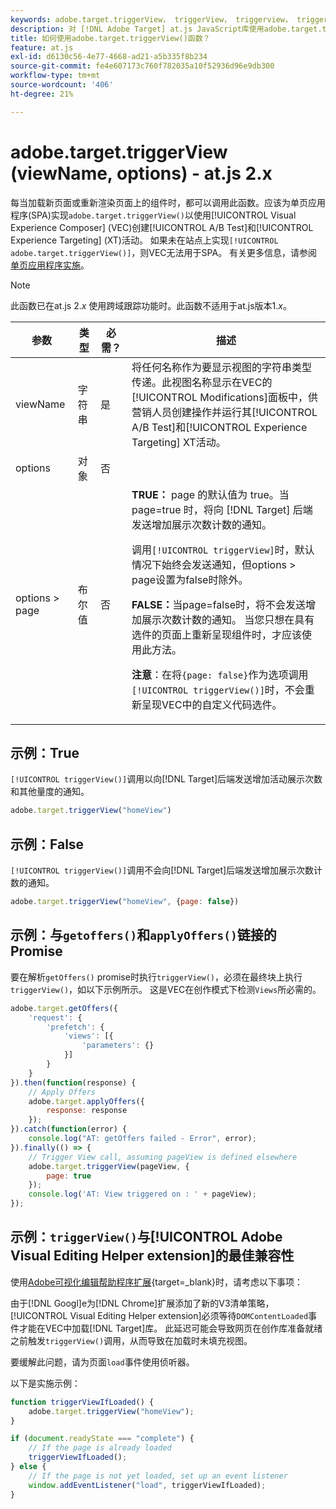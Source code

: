 ```yaml
---
keywords: adobe.target.triggerView， triggerView， triggerview， trigger view， at.js，函数，函数， viewName， viewname，视图名称， adobe.target.triggerView1
description: 对 [!DNL Adobe Target] at.js JavaScript库使用adobe.target.triggerView()函数，以便在单页应用程序(SPA)中使用。 (at.js 2.x)
title: 如何使用adobe.target.triggerView()函数？
feature: at.js
exl-id: d6130c56-4e77-4668-ad21-a5b335f8b234
source-git-commit: fe4e607173c760f782035a10f52936d96e9db300
workflow-type: tm+mt
source-wordcount: '406'
ht-degree: 21%

---
```


# adobe.target.triggerView (viewName, options) - at.js 2.x

每当加载新页面或重新渲染页面上的组件时，都可以调用此函数。应该为单页应用程序(SPA)实现`adobe.target.triggerView()`以使用[!UICONTROL Visual Experience Composer] (VEC)创建[!UICONTROL A/B Test]和[!UICONTROL Experience Targeting] (XT)活动。 如果未在站点上实现`[!UICONTROL adobe.target.triggerView()]`，则VEC无法用于SPA。 有关更多信息，请参阅[单页应用程序实施](/help/dev/implement/client-side/atjs/how-to-deployatjs/target-atjs-single-page-application.md)。

>[!NOTE]
>
>此函数已在at.js 2.*x* 使用跨域跟踪功能时。此函数不适用于at.js版本1.*x*。

| 参数 | 类型 | 必需？ | 描述 |
| --- | --- | --- | --- |
| viewName | 字符串 | 是 | 将任何名称作为要显示视图的字符串类型传递。此视图名称显示在VEC的[!UICONTROL Modifications]面板中，供营销人员创建操作并运行其[!UICONTROL A/B Test]和[!UICONTROL Experience Targeting] XT活动。 |
| options | 对象 | 否 |  |
| options > page | 布尔值 | 否 | **TRUE：** page 的默认值为 true。当 page=true 时，将向 [!DNL Target] 后端发送增加展示次数计数的通知。<P>调用`[!UICONTROL triggerView]`时，默认情况下始终会发送通知，但options > page设置为false时除外。<P>**FALSE：**&#x200B;当page=false时，将不会发送增加展示次数计数的通知。 当您只想在具有选件的页面上重新呈现组件时，才应该使用此方法。<P>**注意**：在将`{page: false}`作为选项调用`[!UICONTROL triggerView()]`时，不会重新呈现VEC中的自定义代码选件。 |

## 示例：True

`[!UICONTROL triggerView()]`调用以向[!DNL Target]后端发送增加活动展示次数和其他量度的通知。

```javascript {line-numbers="true"}
adobe.target.triggerView("homeView")
```

## 示例：False

`[!UICONTROL triggerView()]`调用不会向[!DNL Target]后端发送增加展示次数计数的通知。

```javascript {line-numbers="true"}
adobe.target.triggerView("homeView", {page: false})
```

## 示例：与`getoffers()`和`applyOffers()`链接的Promise

要在解析`getOffers()` promise时执行`triggerView()`，必须在最终块上执行`triggerView()`，如以下示例所示。 这是VEC在创作模式下检测`Views`所必需的。

```javascript {line-numbers="true"}
adobe.target.getOffers({
    'request': {
        'prefetch': {
            'views': [{
                'parameters': {}
            }]
        }
    }
}).then(function(response) {
    // Apply Offers
    adobe.target.applyOffers({
        response: response
    });
}).catch(function(error) {
    console.log("AT: getOffers failed - Error", error);
}).finally(() => {
    // Trigger View call, assuming pageView is defined elsewhere
    adobe.target.triggerView(pageView, {
        page: true
    });
    console.log('AT: View triggered on : ' + pageView);
});
```

## 示例：`triggerView()`与[!UICONTROL Adobe Visual Editing Helper extension]的最佳兼容性

使用[Adobe可视化编辑帮助程序扩展](https://experienceleague.adobe.com/en/docs/target/using/experiences/vec/troubleshoot-composer/visual-editing-helper-extension){target=_blank}时，请考虑以下事项：

由于[!DNL Googl]e为[!DNL Chrome]扩展添加了新的V3清单策略，[!UICONTROL Visual Editing Helper extension]必须等待`DOMContentLoaded`事件才能在VEC中加载[!DNL Target]库。 此延迟可能会导致网页在创作库准备就绪之前触发`triggerView()`调用，从而导致在加载时未填充视图。

要缓解此问题，请为页面`load`事件使用侦听器。

以下是实施示例：

```javascript
function triggerViewIfLoaded() {
    adobe.target.triggerView("homeView");
}

if (document.readyState === "complete") {
    // If the page is already loaded
    triggerViewIfLoaded();
} else {
    // If the page is not yet loaded, set up an event listener
    window.addEventListener("load", triggerViewIfLoaded);
}
```


